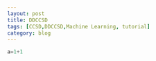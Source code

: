 ```yaml
---
layout: post
title: DDCCSD 
tags: [CCSD,DDCCSD,Machine Learning, tutorial]
category: blog
---
```


```python
a=1+1
```
